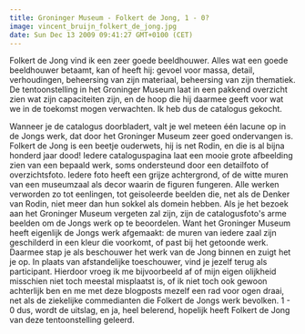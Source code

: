 ```yaml
---
title: Groninger Museum - Folkert de Jong, 1 - 0?
image: vincent_bruijn_folkert_de_jong.jpg
date: Sun Dec 13 2009 09:41:27 GMT+0100 (CET)
---
```


Folkert de Jong vind ik een zeer goede beeldhouwer. Alles wat een goede beeldhouwer betaamt, kan of heeft hij: gevoel voor massa, detail, verhoudingen, beheersing van zijn materiaal, beheersing van zijn thematiek. De tentoonstelling in het Groninger Museum laat in een pakkend overzicht zien wat zijn capaciteiten zijn, en de hoop die hij daarmee geeft voor wat we in de toekomst mogen verwachten. Ik heb dus de catalogus gekocht.

Wanneer je de catalogus doorbladert, valt je wel meteen één lacune op in de Jongs werk, dat door het Groninger Museum zeer goed ondervangen is. Folkert de Jong is een beetje ouderwets, hij is net Rodin, en die is al bijna honderd jaar dood! Iedere cataloguspagina laat een mooie grote afbeelding zien van een bepaald werk, soms ondersteund door een detailfoto of overzichtsfoto. Iedere foto heeft een grijze achtergrond, of de witte muren van een museumzaal als decor waarin de figuren fungeren. Alle werken verworden zo tot eenlingen, tot geisoleerde beelden die, net als de Denker van Rodin, niet meer dan hun sokkel als domein hebben. Als je het bezoek aan het Groninger Museum vergeten zal zijn, zijn de catalogusfoto's arme beelden om de Jongs werk op te beoordelen. Want het Groninger Museum heeft eigenlijk de Jongs werk afgemaakt: de muren van iedere zaal zijn geschilderd in een kleur die voorkomt, of past bij het getoonde werk. Daarmee stap je als beschouwer het werk van de Jong binnen en zuigt het je op. In plaats van afstandelijke toeschouwer, vind je jezelf terug als participant. Hierdoor vroeg ik me bijvoorbeeld af of mijn eigen olijkheid misschien niet toch meestal misplaatst is, of ik niet toch ook gewoon achterlijk ben en me met deze blogposts mezelf een rad voor ogen draai, net als de ziekelijke commedianten die Folkert de Jongs werk bevolken. 1 - 0 dus, wordt de uitslag, en ja, heel belerend, hopelijk heeft Folkert de Jong van deze tentoonstelling geleerd.
